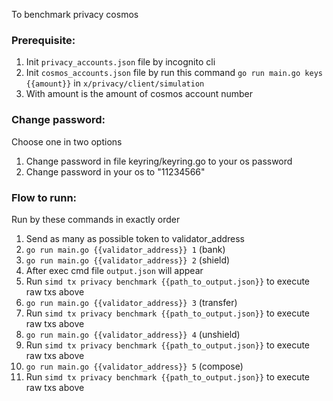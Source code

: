 To benchmark privacy cosmos

### Prerequisite:

1. Init `privacy_accounts.json` file by incognito cli
2. Init `cosmos_accounts.json` file by run this command `go run main.go keys {{amount}}` in `x/privacy/client/simulation`
3. With amount is the amount of cosmos account number

### Change password:

Choose one in two options

1. Change password in file keyring/keyring.go to your os password
2. Change password in your os to "11234566"

### Flow to runn:

Run by these commands in exactly order

1. Send as many as possible token to validator_address
1. `go run main.go {{validator_address}} 1` (bank)
1. `go run main.go {{validator_address}} 2` (shield)
1. After exec cmd file `output.json` will appear
1. Run `simd tx privacy benchmark {{path_to_output.json}}` to execute raw txs above
1. `go run main.go {{validator_address}} 3` (transfer)
1. Run `simd tx privacy benchmark {{path_to_output.json}}` to execute raw txs above
1. `go run main.go {{validator_address}} 4` (unshield)
1. Run `simd tx privacy benchmark {{path_to_output.json}}` to execute raw txs above
1. `go run main.go {{validator_address}} 5` (compose)
1. Run `simd tx privacy benchmark {{path_to_output.json}}` to execute raw txs above
